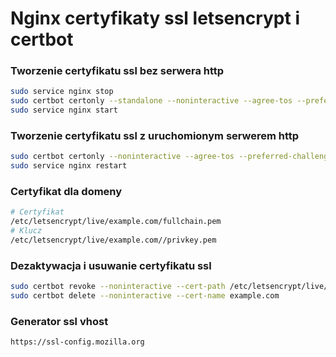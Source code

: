 # Nginx certyfikaty ssl letsencrypt i certbot

### Tworzenie certyfikatu ssl bez serwera http
```sh
sudo service nginx stop
sudo certbot certonly --standalone --noninteractive --agree-tos --preferred-challenges=http --email your_email@example.com --expand -d example.com -d www.example.com
sudo service nginx start
```

### Tworzenie certyfikatu ssl z uruchomionym serwerem http
```sh
sudo certbot certonly --noninteractive --agree-tos --preferred-challenges=http --email your_email@example.com --expand --webroot --webroot-path /var/www/example.com -d example.com -d www.example.com
sudo service nginx restart
```

### Certyfikat dla domeny
```sh
# Certyfikat
/etc/letsencrypt/live/example.com/fullchain.pem 
# Klucz 
/etc/letsencrypt/live/example.com//privkey.pem
```

### Dezaktywacja i usuwanie certyfikatu ssl
```sh
sudo certbot revoke --noninteractive --cert-path /etc/letsencrypt/live/example.com/fullchain.pem
sudo certbot delete --noninteractive --cert-name example.com
```


### Generator ssl vhost
```sh
https://ssl-config.mozilla.org
```
